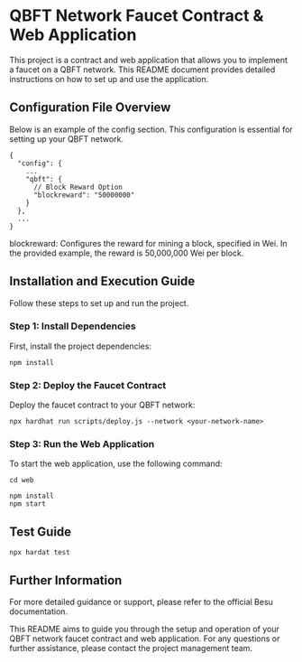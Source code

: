 # QBFT Network Faucet Contract & Web Application
This project is a contract and web application that allows you to implement a faucet on a QBFT network. This README document provides detailed instructions on how to set up and use the application.

## Configuration File Overview
Below is an example of the config section. This configuration is essential for setting up your QBFT network.

```
{
  "config": {
    ...
    "qbft": {
      // Block Reward Option
      "blockreward": "50000000"
    }
  },
  ...
}
```
blockreward: Configures the reward for mining a block, specified in Wei. In the provided example, the reward is 50,000,000 Wei per block.

## Installation and Execution Guide
Follow these steps to set up and run the project.

### Step 1: Install Dependencies
First, install the project dependencies:

```
npm install
```

### Step 2: Deploy the Faucet Contract
Deploy the faucet contract to your QBFT network:

```
npx hardhat run scripts/deploy.js --network <your-network-name>
```
### Step 3: Run the Web Application
To start the web application, use the following command:

```
cd web

npm install
npm start
```

## Test Guide
```
npx hardat test
```

## Further Information
For more detailed guidance or support, please refer to the official Besu documentation.

This README aims to guide you through the setup and operation of your QBFT network faucet contract and web application. For any questions or further assistance, please contact the project management team.
